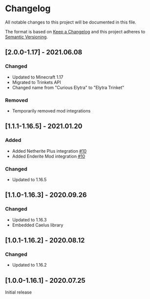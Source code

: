 # Changelog
All notable changes to this project will be documented in this file.

The format is based on [Keep a Changelog](http://keepachangelog.com/en/1.0.0/) and this project adheres to [Semantic Versioning](http://semver.org/spec/v2.0.0.html).

## [2.0.0-1.17] - 2021.06.08
### Changed
- Updated to Minecraft 1.17
- Migrated to Trinkets API
- Changed name from "Curious Elytra" to "Elytra Trinket"
### Removed
- Temporarily removed mod integrations

## [1.1.1-1.16.5] - 2021.01.20
### Added
- Added Netherite Plus integration [#10](https://github.com/TheIllusiveC4/CuriousElytra/issues/10)
- Added Enderite Mod integration [#10](https://github.com/TheIllusiveC4/CuriousElytra/issues/10)
### Changed
- Updated to 1.16.5

## [1.1.0-1.16.3] - 2020.09.26
### Changed
- Updated to 1.16.3
- Embedded Caelus library

## [1.0.1-1.16.2] - 2020.08.12
### Changed
- Updated to 1.16.2

## [1.0.0-1.16.1] - 2020.07.25
Initial release